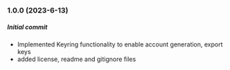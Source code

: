 ### 1.0.0 (2023-6-13)

##### Initial commit

- Implemented Keyring functionality to enable account generation, export keys
- added license, readme and gitignore files
